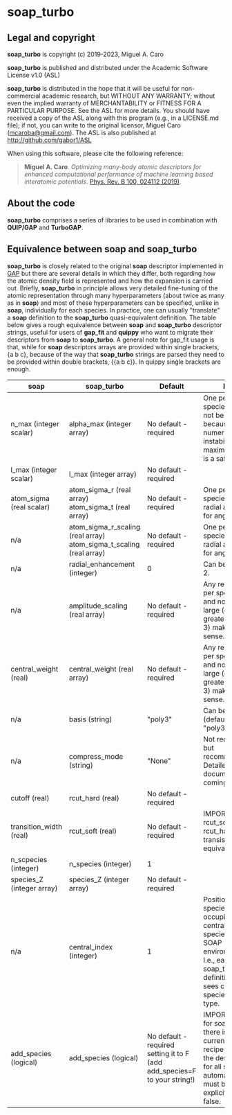 # soap_turbo

## Legal and copyright

**soap_turbo** is copyright (c) 2019-2023, Miguel A. Caro

**soap_turbo** is published and distributed under the
Academic Software License v1.0 (ASL)

**soap_turbo** is distributed in the hope that it will be useful for
non-commercial academic research, but WITHOUT ANY WARRANTY; without even
the implied warranty of MERCHANTABILITY or FITNESS FOR A PARTICULAR
PURPOSE. See the ASL for more details. You should have received a copy
of the ASL along with this program (e.g., in a LICENSE.md file);
if not, you can write to the original licensor, Miguel Caro
(mcaroba@gmail.com). The ASL is also published at
http://github.com/gabor1/ASL

When using this software, please cite the following reference:

>**Miguel A. Caro**. *Optimizing many-body atomic descriptors for enhanced computational
>performance of machine learning based interatomic potentials*. [Phys. Rev. B 100, 024112
>(2019)](https://journals.aps.org/prb/abstract/10.1103/PhysRevB.100.024112).

## About the code

**soap_turbo** comprises a series of libraries to be used in combination
with **QUIP/GAP** and **TurboGAP**.

## Equivalence between soap and soap_turbo

**soap_turbo** is closely related to the original **soap** descriptor implemented in
[GAP](http://github.com/libatoms/GAP) but there are several details in which they
differ, both regarding how the atomic density field is represented and how the expansion
is carried out. Briefly, **soap_turbo** in principle allows very detailed fine-tuning
of the atomic representation through many hyperparameters (about twice as many as in
**soap**) and most of these hyperparameters can be specified, unlike in **soap**,
individually for each species. In practice, one can usually "translate" a **soap**
definition to the **soap_turbo** quasi-equivalent definition. The table below gives
a rough equivalence between **soap** and **soap_turbo** descriptor strings, useful for
users of **gap_fit** and **quippy** who want to migrate their descriptors from **soap**
to **soap_turbo**. A general note for gap_fit usage is that, while for **soap** descriptors arrays are
provided within single brackets, {a b c}, because of the way that **soap_turbo** strings are parsed
they need to be provided within double brackets, {{a b c}}. In quippy single brackets are
enough.

| soap | soap_turbo | Default | Info | Example |
| --- | --- | --- | --- | --- |
| n_max (integer scalar) | alpha_max (integer array) | No default - required | One per species. Should not be > 12 because of numerial instabilities. A maximum of 8 is a safe bet. | alpha_max={{8 8 8}} |
| l_max (integer scalar) | l_max (integer array) | No default - required | | l_max=8 |
| atom_sigma (real scalar) | atom_sigma_r (real array) <br> atom_sigma_t (real array) | No default - required | One per species. "r" for radial and "t" for angular. | atom_sigma_r={{0.5 0.5 0.5}} <br> atom_sigma_t={{0.5 0.5 0.5}} |
| n/a | atom_sigma_r_scaling (real array) <br> atom_sigma_t_scaling (real array) | No default - required | One per species. "r" for radial and "t" for angular. | atom_sigma_r_scaling={{0. 0. 0.}} <br> atom_sigma_t_scaling={{0. 0. 0.}} |
| n/a | radial_enhancement (integer) | 0 | Can be 0, 1 or 2. | radial_enhancement=1 |
| n/a | amplitude_scaling (real array) | No default - required | Any real, one per species. > 0 and not too large (e.g., not greater than 2-3) makes most sense. | amplitude_scaling={{1. 1. 1.}} |
| central_weight (real) | central_weight (real array) | No default - required | Any real, one per species. > 0 and not too large (e.g., not greater than 2-3) makes most sense. | central_weight={{1. 1. 1.}} |
| n/a | basis (string) | "poly3" | Can be "poly3" (default) or "poly3gauss" | basis="poly3gauss" |
| n/a | compress_mode (string) | "None" | Not required but recommended. Detailed documentation coming up. | compress_mode="trivial" |
| cutoff (real) | rcut_hard (real) | No default - required | | rcut_hard=5.0 |
| transition_width (real) | rcut_soft (real) | No default - required | IMPORTANT: rcut_soft is the rcut_hard - transision_width equivalent. | rcut_soft=4.5 |
| n_scpecies (integer) | n_species (integer) | 1 | | n_species=3 |
| species_Z (integer array) | species_Z (integer array) | No default - required | | species_Z={{1 6 8}} |
| n/a | central_index (integer) | 1 | Position in species_Z array occupied by the central atom species of the SOAP environment. I.e., each soap_turbo definition only sees central species of this type. | central_index=2 |
| add_species (logical) | add_species (logical) | No default - required setting it to F (add add_species=F to your string!) | IMPORTANT: for soap_turbo there is currently no recipe to build the descriptor for all species automatically. It must be explicitly set to false. | add_species=F |
